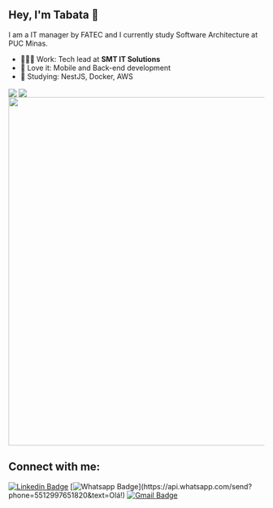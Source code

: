 ## Hey, I'm Tabata 👋

I am a IT manager by FATEC and I currently study Software Architecture at PUC Minas.

- 👩🏻‍💻 Work: Tech lead at **SMT IT Solutions**
- 💙 Love it: Mobile and Back-end development
- 📖 Studying: NestJS, Docker, AWS

<div>
  <img align="center" src="https://github-profile-summary-cards.vercel.app/api/cards/repos-per-language?username=tabaesso&theme=material_palenight" />
  <img align="center" src="https://github-profile-summary-cards.vercel.app/api/cards/stats?username=tabaesso&theme=material_palenight" />
</div>
<div />
<div>
  <img align="center" src="https://github-profile-summary-cards.vercel.app/api/cards/profile-details?username=tabaesso&theme=material_palenight" width="685px"/>
</div>

## Connect with me:
[![Linkedin Badge](https://img.shields.io/badge/-LinkedIn-blue?style=flat-square&logo=Linkedin&logoColor=white&link=https://www.linkedin.com/in/tabatabaesso/)](https://www.linkedin.com/in/tabatabaesso/)
[![Whatsapp Badge](https://img.shields.io/badge/-Whatsapp-4CA143?style=flat-square&labelColor=4CA143&logo=whatsapp&logoColor=white&link=https://api.whatsapp.com/send?phone=5512997651820&text=Olá!)](https://api.whatsapp.com/send?phone=5512997651820&text=Olá!)
[![Gmail Badge](https://img.shields.io/badge/-Gmail-c14438?style=flat-square&logo=Gmail&logoColor=white&link=mailto:tatabaesso@gmail.com)](mailto:tatabaesso@gmail.com)

